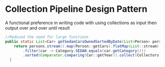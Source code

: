 # Collection Pipeline Design Pattern

A functional preference in writing code with using collections as input then output over and over until result

```java
//Reduced the need for large functions
public static List<Car> getSedanCarsOwnedSortedByDate(List<Person> persons) {
    return persons.stream().map(Person::getCars).flatMap(List::stream)
        .filter(car -> Category.SEDAN.equals(car.getCategory()))
        .sorted(Comparator.comparing(Car::getYear)).collect(Collectors.toList());
  }
```